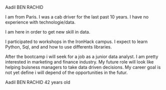 
Aadil BEN RACHID

I am from Paris.
I was a cab driver for the last past 10 years.
I have no experience with technologie/data.

I am here in order to get new skill in data.

I participated to workshops in the IronHack campus.
I expect to learn Python, Sql, and and how to use differents libraries.

After the bootcamp i will seek for a job as a junior data analyst.
I am pretty interested in marketing and finance industry.
My future role will look like helping buisness managers to take data driven decisions.
My career goal is not yet define i will depend of the opportunities in the futur.

Aadil BEN RACHID 42 years old

